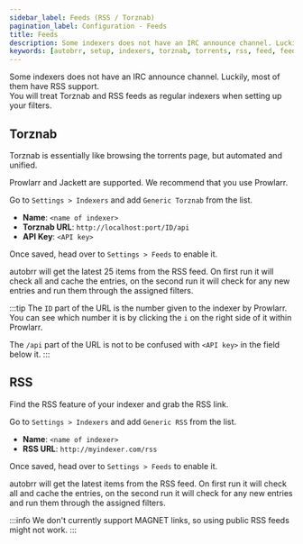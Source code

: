 ```yaml
---
sidebar_label: Feeds (RSS / Torznab)
pagination_label: Configuration - Feeds
title: Feeds
description: Some indexers does not have an IRC announce channel. Luckily, most of them have RSS support. This guide explains how to set it up.
keywords: [autobrr, setup, indexers, torznab, torrents, rss, feed, feeds]
---
```


Some indexers does not have an IRC announce channel.
Luckily, most of them have RSS support.  
You will treat Torznab and RSS feeds as regular indexers when setting up your filters.

## Torznab

Torznab is essentially like browsing the torrents page, but automated and unified.

Prowlarr and Jackett are supported. We recommend that you use Prowlarr.

Go to `Settings > Indexers` and add `Generic Torznab` from the list.

- **Name**: `<name of indexer>`
- **Torznab URL**: `http://localhost:port/ID/api`
- **API Key**: `<API key>`

Once saved, head over to `Settings > Feeds` to enable it.

autobrr will get the latest 25 items from the RSS feed. On first run it will check all and cache the entries, on the second run it will check for any new entries and run them through the assigned filters.

:::tip
The `ID` part of the URL is the number given to the indexer by Prowlarr.
You can see which number it is by clicking the `i` on the right side of it within Prowlarr.

The `/api` part of the URL is not to be confused with `<API key>` in the field below it.
:::

## RSS

Find the RSS feature of your indexer and grab the RSS link.

Go to `Settings > Indexers` and add `Generic RSS` from the list.

- **Name**: `<name of indexer>`
- **RSS URL**: `http://myindexer.com/rss`

Once saved, head over to `Settings > Feeds` to enable it.

autobrr will get the latest items from the RSS feed. On first run it will check all and cache the entries, on the second run it will check for any new entries and run them through the assigned filters.

:::info
We don't currently support MAGNET links, so using public RSS feeds might not work.
:::
